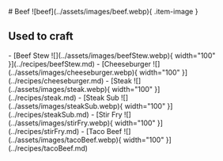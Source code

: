 <figure markdown="1">
# Beef
![beef](../assets/images/beef.webp){ .item-image }

## Used to craft  

<div class="grid cards" markdown>
- [Beef Stew ![](../assets/images/beefStew.webp){ width="100" }](../recipes/beefStew.md)  
- [Cheeseburger ![](../assets/images/cheeseburger.webp){ width="100" }](../recipes/cheeseburger.md)  
- [Steak ![](../assets/images/steak.webp){ width="100" }](../recipes/steak.md)  
- [Steak Sub ![](../assets/images/steakSub.webp){ width="100" }](../recipes/steakSub.md)  
- [Stir Fry ![](../assets/images/stirFry.webp){ width="100" }](../recipes/stirFry.md)  
- [Taco Beef ![](../assets/images/tacoBeef.webp){ width="100" }](../recipes/tacoBeef.md)  
</div>


</figure>